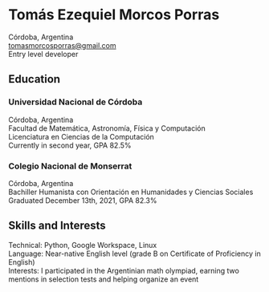 # Tomás Ezequiel Morcos Porras
Córdoba, Argentina \
tomasmorcosporras@gmail.com \
Entry level developer
## Education
### Universidad Nacional de Córdoba
Córdoba, Argentina \
Facultad de Matemática, Astronomía, Física y Computación \
Licenciatura en Ciencias de la Computación \
Currently in second year, GPA 82.5% 
### Colegio Nacional de Monserrat
Córdoba, Argentina \
Bachiller Humanista con Orientación en Humanidades y Ciencias Sociales \
Graduated December 13th, 2021, GPA 82.3%
## Skills and Interests
Technical: Python, Google Workspace, Linux \
Language: Near-native English level (grade B on Certificate of Proficiency in English) \
Interests: I participated in the Argentinian math olympiad, earning two mentions in selection tests and helping organize an event

